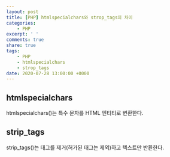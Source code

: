 ```yaml
---
layout: post
title: [PHP] htmlspecialchars와 strop_tags의 차이
categories:
    - PHP
excerpt: ' '
comments: true
share: true
tags: 
    - PHP 
    - htmlspecialchars 
    - strop_tags
date: 2020-07-28 13:00:00 +0000
---
```


## htmlspecialchars

htmlspecialchars()는 특수 문자를 HTML 엔티티로 변환한다.

## strip_tags

strip_tags()는 태그를 제거(허가된 태그는 제외)하고 텍스트만 반환한다.
